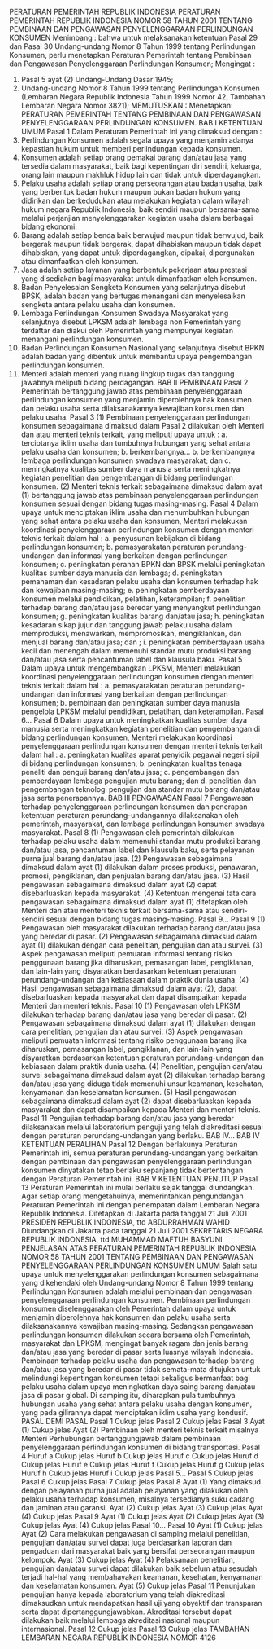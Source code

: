  PERATURAN PEMERINTAH REPUBLIK INDONESIA PERATURAN PEMERINTAH REPUBLIK INDONESIA NOMOR 58 TAHUN 2001 TENTANG PEMBINAAN DAN PENGAWASAN PENYELENGGARAAN PERLINDUNGAN KONSUMEN
Menimbang :
 bahwa untuk melaksanakan ketentuan Pasal 29 dan Pasal 30 Undang-undang Nomor 8 Tahun 1999 tentang Perlindungan Konsumen, perlu menetapkan Peraturan Pemerintah tentang Pembinaan dan Pengawasan Penyelenggaraan Perlindungan Konsumen;
Mengingat :

1. Pasal 5 ayat (2) Undang-Undang Dasar 1945;
2. Undang-undang Nomor 8 Tahun 1999 tentang Perlindungan Konsumen (Lembaran Negara Republik Indonesia Tahun 1999 Nomor 42, Tambahan Lembaran Negara Nomor 3821);
MEMUTUSKAN :
 Menetapkan: PERATURAN PEMERINTAH TENTANG PEMBINAAN DAN PENGAWASAN PENYELENGGARAAN PERLINDUNGAN KONSUMEN.
BAB I KETENTUAN UMUM
Pasal 1
Dalam Peraturan Pemerintah ini yang dimaksud dengan :
1. Perlindungan Konsumen adalah segala upaya yang menjamin adanya kepastian hukum untuk memberi perlindungan kepada konsumen.
2. Konsumen adalah setiap orang pemakai barang dan/atau jasa yang tersedia dalam masyarakat, baik bagi kepentingan diri sendiri, keluarga, orang lain maupun makhluk hidup lain dan tidak untuk diperdagangkan.
3. Pelaku usaha adalah setiap orang perseorangan atau badan usaha, baik yang berbentuk badan hukum maupun bukan badan hukum yang didirikan dan berkedudukan atau melakukan kegiatan dalam wilayah hukum negara Republik Indonesia, baik sendiri maupun bersama-sama melalui perjanjian menyelenggarakan kegiatan usaha dalam berbagai bidang ekonomi.
4. Barang adalah setiap benda baik berwujud maupun tidak berwujud, baik bergerak maupun tidak bergerak, dapat dihabiskan maupun tidak dapat dihabiskan, yang dapat untuk diperdagangkan, dipakai, dipergunakan atau dimanfaatkan oleh konsumen.
5. Jasa adalah setiap layanan yang berbentuk pekerjaan atau prestasi yang disediakan bagi masyarakat untuk dimanfaatkan oleh konsumen.
6. Badan Penyelesaian Sengketa Konsumen yang selanjutnya disebut BPSK, adalah badan yang bertugas menangani dan menyelesaikan sengketa antara pelaku usaha dan konsumen.
7. Lembaga Perlindungan Konsumen Swadaya Masyarakat yang selanjutnya disebut LPKSM adalah lembaga non Pemerintah yang terdaftar dan diakui oleh Pemerintah yang mempunyai kegiatan menangani perlindungan konsumen.
8. Badan Perlindungan Konsumen Nasional yang selanjutnya disebut BPKN adalah badan yang dibentuk untuk membantu upaya pengembangan perlindungan konsumen.
9. Menteri adalah menteri yang ruang lingkup tugas dan tanggung jawabnya meliputi bidang perdagangan.
BAB II PEMBINAAN
Pasal 2
Pemerintah bertanggung jawab atas pembinaan penyelenggaraan perlindungan konsumen yang menjamin diperolehnya hak konsumen dan pelaku usaha serta dilaksanakannya kewajiban konsumen dan pelaku usaha.
Pasal 3
(1) Pembinaan penyelenggaraan perlindungan konsumen sebagaimana dimaksud dalam Pasal 2 dilakukan oleh Menteri dan atau menteri teknis terkait, yang meliputi upaya untuk :
a. terciptanya iklim usaha dan tumbuhnya hubungan yang sehat antara pelaku usaha dan konsumen;
b. berkembangnya...
b. berkembangnya lembaga perlindungan konsumen swadaya masyarakat; dan
c. meningkatnya kualitas sumber daya manusia serta meningkatnya kegiatan penelitian dan pengembangan di bidang perlindungan konsumen.
(2) Menteri teknis terkait sebagaimana dimaksud dalam ayat (1) bertanggung jawab atas pembinaan penyelenggaraan perlindungan konsumen sesuai dengan bidang tugas masing-masing.
Pasal 4
Dalam upaya untuk menciptakan iklim usaha dan menumbuhkan hubungan yang sehat antara pelaku usaha dan konsumen, Menteri melakukan koordinasi penyelenggaraan perlindungan konsumen dengan menteri teknis terkait dalam hal :
a. penyusunan kebijakan di bidang perlindungan konsumen;
b. pemasyarakatan peraturan perundang-undangan dan informasi yang berkaitan dengan perlindungan konsumen;
c. peningkatan peranan BPKN dan BPSK melalui peningkatan kualitas sumber daya manusia dan lembaga;
d. peningkatan pemahaman dan kesadaran pelaku usaha dan konsumen terhadap hak dan kewajiban masing-masing;
e. peningkatan pemberdayaan konsumen melalui pendidikan, pelatihan, keterampilan;
f. penelitian terhadap barang dan/atau jasa beredar yang menyangkut perlindungan konsumen;
g. peningkatan kualitas barang dan/atau jasa;
h. peningkatan kesadaran sikap jujur dan tanggung jawab pelaku usaha dalam memproduksi, menawarkan, mempromosikan, mengiklankan, dan menjual barang dan/atau jasa; dan ; i. peningkatan pemberdayaan usaha kecil dan menengah dalam memenuhi standar mutu produksi barang dan/atau jasa serta pencantuman label dan klausula baku.
Pasal 5
Dalam upaya untuk mengembangkan LPKSM, Menteri melakukan koordinasi penyelenggaraan perlindungan konsumen dengan menteri teknis terkait dalam hal :
a. pemasyarakatan peraturan perundang-undangan dan informasi yang berkaitan dengan perlindungan konsumen;
b. pembinaan dan peningkatan sumber daya manusia pengelola LPKSM melalui pendidikan, pelatihan, dan keterampilan. Pasal 6...
Pasal 6
Dalam upaya untuk meningkatkan kualitas sumber daya manusia serta meningkatkan kegiatan penelitian dan pengembangan di bidang perlindungan konsumen, Menteri melakukan koordinasi penyelenggaraan perlindungan konsumen dengan menteri teknis terkait dalam hal :
a. peningkatan kualitas aparat penyidik pegawai negeri sipil di bidang perlindungan konsumen;
b. peningkatan kualitas tenaga peneliti dan penguji barang dan/atau jasa;
c. pengembangan dan pemberdayaan lembaga pengujian mutu barang; dan
d. penelitian dan pengembangan teknologi pengujian dan standar mutu barang dan/atau jasa serta penerapannya.
BAB III PENGAWASAN
Pasal 7
Pengawasan terhadap penyelenggaraan perlindungan konsumen dan penerapan ketentuan peraturan perundang-undangannya dilaksanakan oleh pemerintah, masyarakat, dan lembaga perlindungan konsumen swadaya masyarakat.
Pasal 8
(1) Pengawasan oleh pemerintah dilakukan terhadap pelaku usaha dalam memenuhi standar mutu produksi barang dan/atau jasa, pencantuman label dan klausula baku, serta pelayanan purna jual barang dan/atau jasa.
(2) Pengawasan sebagaimana dimaksud dalam ayat (1) dilakukan dalam proses produksi, penawaran, promosi, pengiklanan, dan penjualan barang dan/atau jasa.
(3) Hasil pengawasan sebagaimana dimaksud dalam ayat (2) dapat disebarluaskan kepada masyarakat.
(4) Ketentuan mengenai tata cara pengawasan sebagaimana dimaksud dalam ayat (1) ditetapkan oleh Menteri dan atau menteri teknis terkait bersama-sama atau sendiri-sendiri sesuai dengan bidang tugas masing-masing. Pasal 9...
Pasal 9
(1) Pengawasan oleh masyarakat dilakukan terhadap barang dan/atau jasa yang beredar di pasar.
(2) Pengawasan sebagaimana dimaksud dalam ayat (1) dilakukan dengan cara penelitian, pengujian dan atau survei.
(3) Aspek pengawasan meliputi pemuatan informasi tentang risiko penggunaan barang jika diharuskan, pemasangan label, pengiklanan, dan lain-lain yang disyaratkan berdasarkan ketentuan peraturan perundang-undangan dan kebiasaan dalam praktik dunia usaha.
(4) Hasil pengawasan sebagaimana dimaksud dalam ayat (2), dapat disebarluaskan kepada masyarakat dan dapat disampaikan kepada Menteri dan menteri teknis.
Pasal 10
(1) Pengawasan oleh LPKSM dilakukan terhadap barang dan/atau jasa yang beredar di pasar.
(2) Pengawasan sebagaimana dimaksud dalam ayat (1) dilakukan dengan cara penelitian, pengujian dan atau survei.
(3) Aspek pengawasan meliputi pemuatan informasi tentang risiko penggunaan barang jika diharuskan, pemasangan label, pengiklanan, dan lain-lain yang disyaratkan berdasarkan ketentuan peraturan perundang-undangan dan kebiasaan dalam praktik dunia usaha.
(4) Penelitian, pengujian dan/atau survei sebagaimana dimaksud dalam ayat (2) dilakukan terhadap barang dan/atau jasa yang diduga tidak memenuhi unsur keamanan, kesehatan, kenyamanan dan keselamatan konsumen.
(5) Hasil pengawasan sebagaimana dimaksud dalam ayat (2) dapat disebarluaskan kepada masyarakat dan dapat disampaikan kepada Menteri dan menteri teknis.
Pasal 11
Pengujian terhadap barang dan/atau jasa yang beredar dilaksanakan melalui laboratorium penguji yang telah diakreditasi sesuai dengan peraturan perundang-undangan yang berlaku. BAB IV...
BAB IV KETENTUAN PERALIHAN
Pasal 12
Dengan berlakunya Peraturan Pemerintah ini, semua peraturan perundang-undangan yang berkaitan dengan pembinaan dan pengawasan penyelenggaraan perlindungan konsumen dinyatakan tetap berlaku sepanjang tidak bertentangan dengan Peraturan Pemerintah ini.
BAB V KETENTUAN PENUTUP
Pasal 13
Peraturan Pemerintah ini mulai berlaku sejak tanggal diundangkan.
Agar setiap orang mengetahuinya, memerintahkan pengundangan Peraturan Pemerintah ini dengan penempatan dalam Lembaran Negara Republik Indonesia. Ditetapkan di Jakarta pada tanggal 21 Juli 2001 PRESIDEN REPUBLIK INDONESIA, ttd ABDURRAHMAN WAHID Diundangkan di Jakarta pada tanggal 21 Juli 2001 SEKRETARIS NEGARA REPUBLIK INDONESIA, ttd MUHAMMAD MAFTUH BASYUNI PENJELASAN ATAS PERATURAN PEMERINTAH REPUBLIK INDONESIA NOMOR 58 TAHUN 2001 TENTANG PEMBINAAN DAN PENGAWASAN PENYELENGGARAAN PERLINDUNGAN KONSUMEN UMUM Salah satu upaya untuk menyelenggarakan perlindungan konsumen sebagaimana yang dikehendaki oleh Undang-undang Nomor 8 Tahun 1999 tentang Perlindungan Konsumen adalah melalui pembinaan dan pengawasan penyelenggaraan perlindungan konsumen. Pembinaan perlindungan konsumen diselenggarakan oleh Pemerintah dalam upaya untuk menjamin diperolehnya hak konsumen dan pelaku usaha serta dilaksanakannya kewajiban masing-masing. Sedangkan pengawasan perlindungan konsumen dilakukan secara bersama oleh Pemerintah, masyarakat dan LPKSM, mengingat banyak ragam dan jenis barang dan/atau jasa yang beredar di pasar serta luasnya wilayah Indonesia. Pembinaan terhadap pelaku usaha dan pengawasan terhadap barang dan/atau jasa yang beredar di pasar tidak semata-mata ditujukan untuk melindungi kepentingan konsumen tetapi sekaligus bermanfaat bagi pelaku usaha dalam upaya meningkatkan daya saing barang dan/atau jasa di pasar global. Di samping itu, diharapkan pula tumbuhnya hubungan usaha yang sehat antara pelaku usaha dengan konsumen, yang pada gilirannya dapat menciptakan iklim usaha yang kondusif. PASAL DEMI PASAL
Pasal 1
Cukup jelas
Pasal 2
Cukup jelas
Pasal 3
Ayat (1) Cukup jelas Ayat (2) Pembinaan oleh menteri teknis terkait misalnya Menteri Perhubungan bertanggungjawab dalam pembinaan penyelenggaraan perlindungan konsumen di bidang transportasi.
Pasal 4
Huruf a Cukup jelas Huruf b Cukup jelas Huruf c Cukup jelas Huruf d Cukup jelas Huruf e Cukup jelas Huruf f Cukup jelas Huruf g Cukup jelas Huruf h Cukup jelas Huruf i Cukup jelas Pasal 5...
Pasal 5
Cukup jelas
Pasal 6
Cukup jelas
Pasal 7
Cukup jelas
Pasal 8
Ayat (1) Yang dimaksud dengan pelayanan purna jual adalah pelayanan yang dilakukan oleh pelaku usaha terhadap konsumen, misalnya tersedianya suku cadang dan jaminan atau garansi. Ayat (2) Cukup jelas Ayat (3) Cukup jelas Ayat (4) Cukup jelas
Pasal 9
Ayat (1) Cukup jelas Ayat (2) Cukup jelas Ayat (3) Cukup jelas Ayat (4) Cukup jelas Pasal 10...
Pasal 10
Ayat (1) Cukup jelas Ayat (2) Cara melakukan pengawasan di samping melalui penelitian, pengujian dan/atau survei dapat juga berdasarkan laporan dan pengaduan dari masyarakat baik yang bersifat perseorangan maupun kelompok. Ayat (3) Cukup jelas Ayat (4) Pelaksanaan penelitian, pengujian dan/atau survei dapat dilakukan baik sebelum atau sesudah terjadi hal-hal yang membahayakan keamanan, kesehatan, kenyamanan dan keselamatan konsumen. Ayat (5) Cukup jelas
Pasal 11
Penunjukan pengujian hanya kepada laboratorium yang telah diakreditasi dimaksudkan untuk mendapatkan hasil uji yang obyektif dan transparan serta dapat dipertanggungjawabkan. Akreditasi tersebut dapat dilakukan baik melalui lembaga akreditasi nasional maupun internasional.
Pasal 12
Cukup jelas
Pasal 13
Cukup jelas TAMBAHAN LEMBARAN NEGARA REPUBLIK INDONESIA NOMOR 4126
